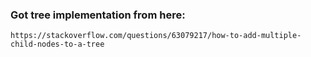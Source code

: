 ### Got tree implementation from here:

```https://stackoverflow.com/questions/63079217/how-to-add-multiple-child-nodes-to-a-tree```